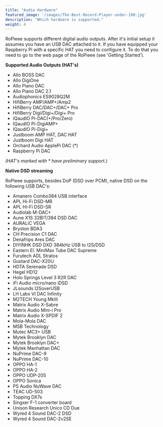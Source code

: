 ```yaml
---
title: "Audio Hardware"
featured_image: '/images/The-Best-Record-Player-under-100.jpg'
description: "Which hardware is supported."
weight: 4
---
```

RoPieee supports different digital audio outputs. After it's initial setup it assumes you have an USB DAC attached to it. If you have equipped your Raspberry Pi with a specific HAT you need to configure it. To do that you need to go to the web page of the RoPieee (see 'Getting Started'). 

**Supported Audio Outputs (HAT's)**

* Allo BOSS DAC
* Allo DigiOne
* Allo Piano DAC
* Allo Piano DAC 2.1
* Audiophonics ES9028Q2M
* HifiBerry AMP/AMP+/Amp2
* HifiBerry DAC/DAC+/DAC+ Pro
* HifiBerry Digi/Digi+/Digi+ Pro
* IQaudIO Pi-DAC(+/Pro/Zero)
* IQaudIO Pi-DigiAMP+
* IQaudIO Pi-Digi+
* Justboom AMP HAT, DAC HAT
* Justboom Digi HAT
* Orchard Audio ApplePi DAC (*)
* Raspberry Pi DAC

_(HAT's marked with * have preliminary support.)_

**Native DSD streaming**

RoPieee supports, besides DoP (DSD over PCM), native DSD on the following USB DAC's:

* Amanero Combo384 USB interface
* APL Hi-Fi DSD-MR
* APL Hi-Fi DSD-SR
* Audiolab M-DAC+
* Aune X1S 32BIT/384 DSD DAC
* AURALiC VEGA
* Bryston BDA3
* CH Precision C1 DAC
* Denafrips Ares DAC
* DIYINHK DSD DXD 384kHz USB to I2S/DSD
* Eastern El. MiniMax Tube DAC Supreme
* Furutech ADL Stratos
* Gustard DAC-X20U
* HDTA Serenade DSD
* Hegel HD12
* Holo Springs Level 3 R2R DAC
* iFi Audio micro/nano iDSD
* JLsounds I2SoverUSB
* LH Labs VI DAC Infinity
* M2TECH Young MkIII
* Matrix Audio X-Sabre
* Matrix Audio Mini-i Pro
* Matrix Audio X-SPDIF 2
* Mola-Mola DAC
* MSB Technology
* Mutec MC3+ USB
* Mytek Brooklyn DAC
* Mytek Brooklyn DAC+
* Mytek Manhattan DAC
* NuPrime DAC-9
* NuPrime DAC-10
* OPPO HA-1
* OPPO HA-2
* OPPO UDP-205
* OPPO Sonica
* PS Audio NuWave DAC
* TEAC UD-503
* Topping DX7s
* Singxer F-1 converter board
* Unison Research Unico CD Due
* Wyred 4 Sound DAC-2 DSD
* Wyred 4 Sound DAC-2v2SE
